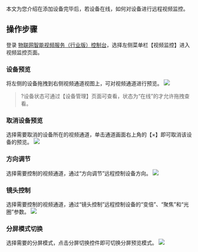 
本文为您介绍在添加设备完毕后，若设备在线，如何对设备进行远程视频监控。

## 操作步骤

登录 [物联网智能视频服务（行业版）控制台](https://console.cloud.tencent.com/iot-video-industry)，选择左侧菜单栏【视频监控】进入视频监控页面。

### 设备预览

将左侧的设备拖拽到右侧视频通道视图上，可对视频通道进行预览。
![](https://main.qcloudimg.com/raw/241673c4b683604914bd0b916c4b547b.png)

>?设备状态可通过【设备管理】页面可查看，状态为“在线”的才允许拖拽查看。

### 取消设备预览

选择需要取消的设备所在的视频通道，单击通道画面右上角的【×】即可取消该设备的预览。
![](https://main.qcloudimg.com/raw/1afe24ed8cfd2b7fcf69ad532bcfd40d.png)


### 方向调节

选择需要控制的视频通道，通过“方向调节”远程控制设备方向。
![](https://main.qcloudimg.com/raw/99b7db0a6405bee2d8996428be6bfe82.png)

### 镜头控制

选择需要控制的视频通道，通过“镜头控制”远程控制设备的“变倍”、“聚焦”和“光圈”参数。
![](https://main.qcloudimg.com/raw/16b8305ac18b6b3df1be83a16021111d.png)

### 分屏模式切换

选择需要的分屏模式，点击分屏切换控件即可切换分屏预览模式。
![](https://main.qcloudimg.com/raw/2d53c92c95b42fb6ab1da3baa115273b.png)
